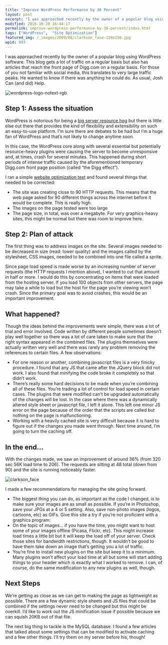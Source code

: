 ```yaml
---
title: "Improve WordPress Performance by 36 Percent"
layout: post
excerpt: "I was approached recently by the owner of a popular blog using WordPress. He wanted to know if there was anything he could do to speed up his site. As usual, Josh Can (and did) Help."
modified: 2016-10-20 16:44:17
permalink: improve-wordpress-performance-by-36-percent/index.html
tags: ["WordPress",  "Site Optimization"]
featured_img: /_images/2009/08/clarkson_face-150x150.jpg
wpid: 993
---
```



I was approached recently by the owner of a popular blog using WordPress software. This blog gets a lot of traffic on a regular basis but also has articles that reach the front page of Digg.com on a regular basis. For those of you not familiar with social media, this translates to very large traffic peaks. He wanted to know if there was anything he could do. As usual, Josh Can (and did) Help.

![](/_images/2009/09/wordpress-logo-notext-rgb-300x300.png "wordpress-logo-notext-rgb")

Step 1: Assess the situation
----------------------------

WordPress is notorious for being a [big server resource hog](https://blog.codinghorror.com/behold-wordpress-destroyer-of-cpus/) but there is little else out there that provides the kind of flexibility and extensibility on such an easy-to-use platform. I’m sure there are debates to be had but I’m a huge fan of WordPress and that’s not likely to change anytime soon.

In this case, the WordPress core along with several essential but potentially resource-heavy plugins were causing the server to become unresponsive and, at times, crash for several minutes. This happened during short periods of intense traffic caused by the aforementioned temporary Digg.com front page position (called “the Digg effect”).  

I ran a simple [website optimization test](http://websiteoptimization.com/services/analyze/) and found several things that needed to be corrected:

- The site was creating close to 90 HTTP requests. This means that the web page asked for 90 different things across the internet before it would be complete. This is really high.
- The images on the page tested were too large
- The page size, in total, was over a megabyte. For very graphics-heavy sites, this might be normal but there was room to improve here.

Step 2: Plan of attack
----------------------

The first thing was to address images on the site. Several images needed to be decreased in size (read: lower quality) and the images called by the stylesheet, CSS images, needed to be combined into one file called a sprite.

Since page load speed is made worse by an increasing number of server requests (the HTTP requests I mention above), I wanted to cut that amount in half or more. I would do this by concentrating on items that were loaded from the hosting server. If you load 100 objects from other servers, the page may take a while to load but the host for the page you’re viewing won’t crash. Since the primary goal was to avoid crashes, this would be an important improvement.

What happened?
--------------

Though the ideas behind the improvements were simple, there was a lot of trial and error involved. Code written by different people sometimes doesn’t play well together so there was a lot of care taken to make sure that the right syntax appeared in the combined files. The plugins themselves were actually written very well and there was rarely any problem removing the references to certain files. A few observations:

- For one reason or another, combining javascript files is a very finicky procedure. I found that any JS that came after the JQuery block did not work. I also found that minifying the code broke it completely so that didn’t work.
- There’s really some hard decisions to be made when you’re combining all of these files. You’re trading a lot of control for load speed in certain cases. The plugins that were modified can’t be upgraded automatically of the changes will be lost. In the case where there was a dynamically altered style sheet or javascript file, I left it alone. This left one minor JS error on the page because of the order that the scripts are called but nothing on the page is malfunctioning.
- Working with a heavily cached site is very difficult because it is hard to figure out if the changes you made went through. Next time around, I’m going to turn the caching off.

In the end…
-----------

With the changes made, we saw an improvement of around 36% (from 320 sec 56K load time to 206). The requests are sitting at 48 total (down from 90) and the site is running noticeably faster.

![clarkson_face](/_images/2009/08/clarkson_face.jpg "clarkson_face")

I made a few recommendations for managing the site going forward.

- The biggest thing you can do, as important as the code I changed, is to make sure your images are as small as possible. If you’re in Photoshop, save your JPGs at a 4 or 5 setting. Also, save non-photo images (logos, cartoons, etc) as GIFs. Give this site a try if you’re not proficient with a graphics program:
- On the topic of images… if you have the time, you might want to host some of your images offline (Picasa, Flickr, etc). This might increase load times a little bit but it will keep the load off of your server. Check those sites for bandwidth restrictions, though. It wouldn’t be good to have them take down an image that’s getting you a lot of traffic.
- You’re fine to install new plugins on the site but keep it to a minimum. Many plugins won’t affect your load time at all but some will start adding things to your header which is exactly what I worked to remove. I can, of course, do the same modification to any new plugins as well, though.

Next Steps
----------

We’re getting as close as we can get to making the page as lightweight as possible. There are a few dynamic style sheets and JS files that could be combined if the settings never need to be changed but this might be overkill. I’d like to work out the JS minification issue if possible because we can squish 20KB out of that file.

The next big thing to tackle is the MySQL database. I found a few articles that talked about some settings that can be modified to activate caching and a few other things. I’ll try them on my server before his, though!
